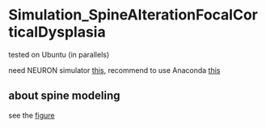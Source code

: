 # Simulation_SpineAlterationFocalCorticalDysplasia

tested on Ubuntu (in parallels)

need NEURON simulator [this](https://www.neuron.yale.edu/neuron/),
recommend to use Anaconda [this](https://www.anaconda.com)



## about spine modeling

see the [figure](figure_for_spines.png) 

